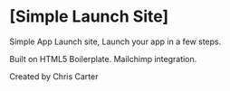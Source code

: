 # [Simple Launch Site]

Simple App Launch site, Launch your app in a few steps.

Built on HTML5 Boilerplate. Mailchimp integration. 

Created by Chris Carter 
